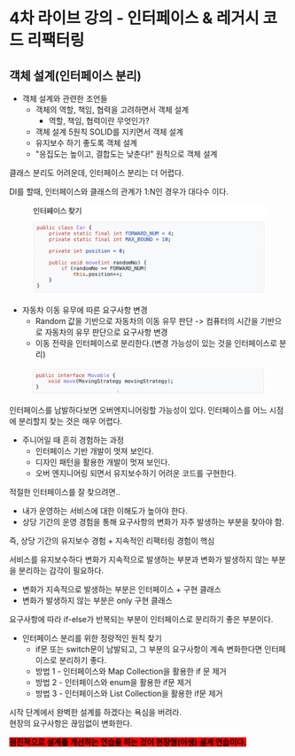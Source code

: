 # 4차 라이브 강의 - 인터페이스 & 레거시 코드 리팩터링

## 객체 설계(인터페이스 분리)

* 객체 설계와 관련한 조언들
  * 객체의 역할, 책임, 협력을 고려하면서 객체 설계
    * 역할, 책임, 협력이란 무엇인가?
  * 객체 설계 5원칙 SOLID를 지키면서 객체 설계
  * 유지보수 하기 좋도록 객체 설계
  * "응집도는 높이고, 결합도는 낮춘다!" 원칙으로 객체 설계

클래스 분리도 어려운데, 인터페이스 분리는 더 어렵다.

DI를 할때, 인터페이스와 클래스의 관계가 1:N인 경우가 대다수 이다.

<figure><img src="../../../.gitbook/assets/image.png" alt=""><figcaption></figcaption></figure>

* 자동차 이동 유무에 따른 요구사항 변경
  * Random 값을 기반으로 자동차의 이동 유무 판단 -> 컴퓨터의 시간을 기반으로 자동차의 유무 판단으로 요구사항 변경
  * 이동 전략을 인터페이스로 분리한다.(변경 가능성이 있는 것을 인터페이스로 분리)

<figure><img src="../../../.gitbook/assets/image (1).png" alt=""><figcaption></figcaption></figure>

인터페이스를 남발하다보면 오버엔지니어링할 가능성이 있다. 인터페이스를 어느 시점에 분리할지 찾는 것은 매우 어렵다.

* 주니어일 때 흔히 경험하는 과정
  * 인터페이스 기반 개발이 멋져 보인다.
  * 디자인 패턴을 활용한 개발이 멋져 보인다.
  * 오버 엔지니어링 되면서 유지보수하기 어려운 코드를 구현한다.

적절한 인터페이스를 잘 찾으려면..&#x20;

* 내가 운영하는 서비스에 대한 이해도가 높아야 한다.
* 상당 기간의 운영 경험을 통해 요구사항의 변화가 자주 발생하는 부분을 찾아야 함.

즉, 상당 기간의 유지보수 경험 + 지속적인 리팩터링 경험이 핵심

서비스를 유지보수하다 변화가 지속적으로 발생하는 부분과 변화가 발생하지 않는 부분을 분리하는 감각이 필요하다.

* 변화가 지속적으로 발생하는 부분은 인터페이스 + 구현 클래스
* 변화가 발생하지 않는 부분은 only 구현 클래스



요구사항에 따라 if-else가 반복되는 부분이 인터페이스로 분리하기 좋은 부분이다.

* 인터페이스 분리를 위한 정량적인 원칙 찾기
  * if문 또는 switch문이 남발되고, 그 부분의 요구사항이 계속 변화한다면 인터페이스로 분리하기 좋다.
  * 방법 1 - 인터페이스와 Map Collection을 활용한 if 문 제거
  * 방법 2 - 인터페이스와 enum을 활용한 if문 제거
  * 방법 3 - 인터페이스와 List Collection을 활용한 if문 제거



시작 단계에서 완벽한 설계를 하겠다는 욕심을 버려라.\
현장의 요구사항은 끊임없이 변화한다.

<mark style="background-color:red;">**점진적으로 설계를 개선하는 연습을 하는 것이 현장형(야생) 설계 연습이다.**</mark>

























